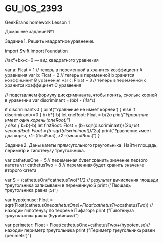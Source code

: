 # GU_IOS_2393
GeekBrains homework
Lesson 1

Домашнее задание №1

Задание 1. Решить квадратное уравнение.

import Swift
import Foundation

//ах²+bх+с=0 — вид квадратного уравнения

var a: Float = 1 // теперь в переменной a хранится коэффициент A уравнения 
var b: Float = 2 // теперь в переменной b хранится коэффициент B уравнения 
var c: Float = 3 // теперь в переменной c хранится коэффициент C уравнения 

// подставляем формулу дискриминанта, чтобы понять, сколько корней в уравнении
var discriminant = (b*b) - (4*a*c)

if discriminant<0 {
    print("Уравнение не имеет корней")
} 
else if discriminant==0 {
    b=b*(-b)
    let oneRoot: Float = b/2*a
    print("Уравнение имеет один корень \(oneRoot)")   
} 
else {
    b=b*(-b)
    let firstRoot: Float = (b+sqrt(discriminant))/(2*a)
    let secondRoot: Float = (b-sqrt(discriminant))/(2*a)
    print("Уравнение имеет два корня, x1=\(firstRoot), x2=\(secondRoot)")
}

Задание 2. Даны катеты прямоугольного треугольника. Найти площадь, периметр и гипотенузу треугольника.

var cathetusOne = 5 // переменная будет хранить значение первого катета
var cathetusTwo = 8 // переменная будет хранить значение второго катета

var S = (cathetusOne*cathetusTwo)*1/2 // результат вычисления площади треугольника записываем в переменную S
print ("Площадь треугольника равна \(S)")

var hypotenuse: Float = sqrt(Float(cathetusOne*cathetusOne)+Float(cathetusTwo*cathetusTwo)) // находим гипотенузу по теореме Пифагора
print ("Гипотенуза треугольника равна \(hypotenuse)")

var perimeter: Float = Float(cathetusOne+cathetusTwo)+(hypotenuse)// находим периметр треугольника
print ("Периметр треугольника равен \(perimeter)")